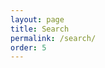 ```yaml
---
layout: page
title: Search
permalink: /search/
order: 5
---
```


<div id="tipue_search_content"></div>

<script>
$(document).ready(function() {
     $('#tipue_search_input').tipuesearch();
});
</script>
